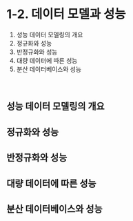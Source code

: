 # 1-2. 데이터 모델과 성능

1. 성능 데이터 모델링의 개요
2. 정규화와 성능
3. 반정규화와 성능
4. 대량 데이터에 따른 성능
5. 분산 데이터베이스와 성능

<br/>

## 성능 데이터 모델링의 개요

## 정규화와 성능

## 반정규화와 성능

## 대량 데이터에 따른 성능

## 분산 데이터베이스와 성능

 

